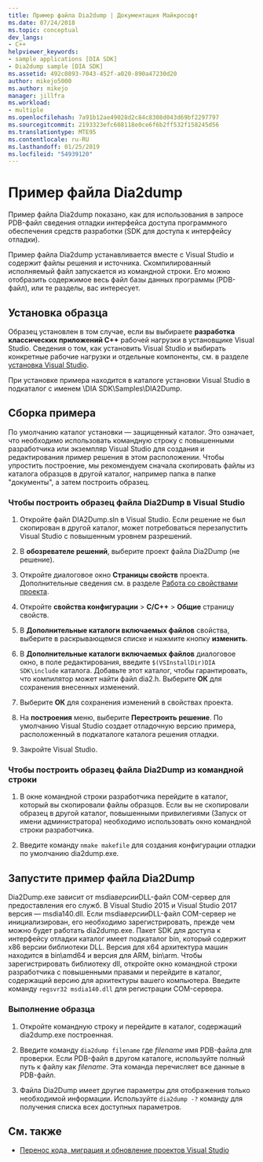 ```yaml
---
title: Пример файла Dia2dump | Документация Майкрософт
ms.date: 07/24/2018
ms.topic: conceptual
dev_langs:
- C++
helpviewer_keywords:
- sample applications [DIA SDK]
- Dia2dump sample [DIA SDK]
ms.assetid: 492c0893-7043-452f-a020-890a47230d20
author: mikejo5000
ms.author: mikejo
manager: jillfra
ms.workload:
- multiple
ms.openlocfilehash: 7a91b12ae49028d2c84c8308d043d69bf2297797
ms.sourcegitcommit: 2193323efc608118e0ce6f6b2ff532f158245d56
ms.translationtype: MTE95
ms.contentlocale: ru-RU
ms.lasthandoff: 01/25/2019
ms.locfileid: "54939120"
---
```

# <a name="dia2dump-sample"></a>Пример файла Dia2dump

Пример файла Dia2dump показано, как для использования в запросе PDB-файл сведения отладки интерфейса доступа программного обеспечения средств разработки (SDK для доступа к интерфейсу отладки).

Пример файла Dia2dump устанавливается вместе с Visual Studio и содержит файлы решения и источника. Скомпилированный исполняемый файл запускается из командной строки. Его можно отобразить содержимое весь файл базы данных программы (PDB-файл), или те разделы, вас интересует.

## <a name="install-the-sample"></a>Установка образца

Образец установлен в том случае, если вы выбираете **разработка классических приложений C++** рабочей нагрузки в установщике Visual Studio. Сведения о том, как установить Visual Studio и выбирать конкретные рабочие нагрузки и отдельные компоненты, см. в разделе [установка Visual Studio](../../install/install-visual-studio.md).

При установке примера находится в каталоге установки Visual Studio в подкаталог с именем \DIA SDK\Samples\DIA2Dump.

## <a name="build-the-sample"></a>Сборка примера

По умолчанию каталог установки — защищенный каталог. Это означает, что необходимо использовать командную строку с повышенными разработчика или экземпляр Visual Studio для создания и редактирования пример решения в этом расположении. Чтобы упростить построение, мы рекомендуем сначала скопировать файлы из каталога образцов в другой каталог, например папка в папке "документы", а затем построить образец.

### <a name="to-build-the-dia2dump-sample-in-visual-studio"></a>Чтобы построить образец файла Dia2Dump в Visual Studio

1. Откройте файл DIA2Dump.sln в Visual Studio. Если решение не был скопирован в другой каталог, может потребоваться перезапустить Visual Studio с повышенным уровнем разрешений.

1. В **обозревателе решений**, выберите проект файла Dia2Dump (не решение).

1. Откройте диалоговое окно **Страницы свойств** проекта. Дополнительные сведения см. в разделе [Работа со свойствами проекта](/cpp/ide/working-with-project-properties).

1. Откройте **свойства конфигурации** > **C/C++** > **Общие** страницу свойств.

1. В **Дополнительные каталоги включаемых файлов** свойства, выберите в раскрывающемся списке и нажмите кнопку **изменить**.

1. В **Дополнительные каталоги включаемых файлов** диалоговое окно, в поле редактирования, введите `$(VSInstallDir)DIA SDK\include` каталога. Добавьте этот каталог, чтобы гарантировать, что компилятор может найти файл dia2.h. Выберите **ОК** для сохранения внесенных изменений.

1. Выберите **ОК** для сохранения изменений в свойствах проекта.

1. На **построения** меню, выберите **Перестроить решение**. По умолчанию Visual Studio создает отладочную версию примера, расположенный в подкаталоге каталога решения отладки.

1. Закройте Visual Studio.

### <a name="to-build-the-dia2dump-sample-at-the-command-line"></a>Чтобы построить образец файла Dia2Dump из командной строки

1. В окне командной строки разработчика перейдите в каталог, который вы скопировали файлы образцов. Если вы не скопировали образец в другой каталог, повышенными привилегиями (Запуск от имени администратора) необходимо использовать окно командной строки разработчика.

1. Введите команду `nmake makefile` для создания конфигурации отладки по умолчанию dia2dump.exe.

## <a name="run-the-dia2dump-sample"></a>Запустите пример файла Dia2Dump

Dia2Dump.exe зависит от msdia*версии*DLL-файл COM-сервер для предоставления его служб. В Visual Studio 2015 и Visual Studio 2017 версия — msdia140.dll. Если msdia*версии*DLL-файл COM-сервер не инициализирован, его необходимо зарегистрировать, прежде чем можно будет работать dia2dump.exe. Пакет SDK для доступа к интерфейсу отладки каталог имеет подкаталог bin, который содержит x86 версии библиотеки DLL. Версия для x64 архитектура машин находится в bin\amd64 и версия для ARM, bin\arm. Чтобы зарегистрировать библиотеку dll, откройте окно командной строки разработчика с повышенными правами и перейдите в каталог, содержащий версию для архитектуры вашего компьютера. Введите команду `regsvr32 msdia140.dll` для регистрации COM-сервера.

### <a name="to-run-the-sample"></a>Выполнение образца

1. Откройте командную строку и перейдите в каталог, содержащий dia2dump.exe построенная.

1. Введите команду `dia2dump filename` где *filename* имя PDB-файла для проверки. Если PDB-файл в другом каталоге, используйте полный путь к файлу как *filename*. Эта команда перечисляет все данные в PDB-файл.

1. Файла Dia2Dump имеет другие параметры для отображения только необходимой информации. Используйте `dia2dump -?` команду для получения списка всех доступных параметров.

## <a name="see-also"></a>См. также

- [Перенос кода, миграция и обновление проектов Visual Studio](../../porting/port-migrate-and-upgrade-visual-studio-projects.md)  
